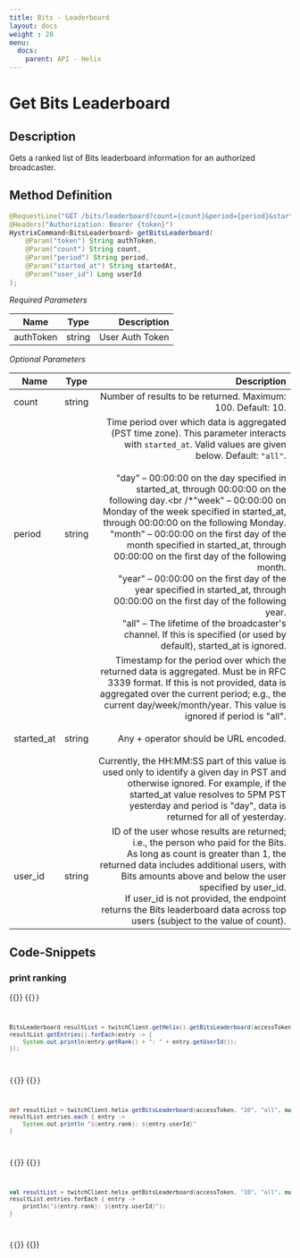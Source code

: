 ```yaml
---
title: Bits - Leaderboard
layout: docs
weight : 20
menu: 
  docs:
    parent: API - Helix
---
```


# Get Bits Leaderboard

## Description

Gets a ranked list of Bits leaderboard information for an authorized broadcaster.

## Method Definition

```java
@RequestLine("GET /bits/leaderboard?count={count}&period={period}&started_at={started_at}&user_id={user_id}")
@Headers("Authorization: Bearer {token}")
HystrixCommand<BitsLeaderboard> getBitsLeaderboard(
	@Param("token") String authToken,
	@Param("count") String count,
	@Param("period") String period,
	@Param("started_at") String startedAt,
	@Param("user_id") Long userId
);
```

*Required Parameters*

| Name          | Type      | Description  |
| ------------- |:---------:| -----------------:|
| authToken     | string    | User Auth Token |

*Optional Parameters*

| Name          | Type      | Description  |
| ------------- |:---------:| -----------------:|
| count     | string    | Number of results to be returned. Maximum: 100. Default: 10. |
| period         | string    | Time period over which data is aggregated (PST time zone). This parameter interacts with `started_at`. Valid values are given below. Default: `"all"`.<br /><br />"day" – 00:00:00 on the day specified in started_at, through 00:00:00 on the following day.<br /*"week" – 00:00:00 on Monday of the week specified in started_at, through 00:00:00 on the following Monday.<br />"month" – 00:00:00 on the first day of the month specified in started_at, through 00:00:00 on the first day of the following month.<br />"year" – 00:00:00 on the first day of the year specified in started_at, through 00:00:00 on the first day of the following year.<br />"all" – The lifetime of the broadcaster's channel. If this is specified (or used by default), started_at is ignored. |
| started_at         | string    | Timestamp for the period over which the returned data is aggregated. Must be in RFC 3339 format. If this is not provided, data is aggregated over the current period; e.g., the current day/week/month/year. This value is ignored if period is "all".<br /><br />Any + operator should be URL encoded.<br /><br />Currently, the HH:MM:SS part of this value is used only to identify a given day in PST and otherwise ignored. For example, if the started_at value resolves to 5PM PST yesterday and period is "day", data is returned for all of yesterday. |
| user_id         | string    | ID of the user whose results are returned; i.e., the person who paid for the Bits.<br/>As long as count is greater than 1, the returned data includes additional users, with Bits amounts above and below the user specified by user_id.<br />If user_id is not provided, the endpoint returns the Bits leaderboard data across top users (subject to the value of count). |

## Code-Snippets

### print ranking

{{<codeblocks>}}
{{<code Java>}}
```java
BitsLeaderboard resultList = twitchClient.getHelix().getBitsLeaderboard(accessToken, "10", "all", null, null).execute();
resultList.getEntries().forEach(entry -> {
	System.out.println(entry.getRank() + ": " + entry.getUserId());
});
```
{{</code>}}
{{<code Groovy>}}
```groovy
def resultList = twitchClient.helix.getBitsLeaderboard(accessToken, "10", "all", null, null).execute();
resultList.entries.each { entry ->
	System.out.println "${entry.rank}: ${entry.userId}"
}
```
{{</code>}}
{{<code Kotlin>}}
```kotlin
val resultList = twitchClient.helix.getBitsLeaderboard(accessToken, "10", "all", null, null).execute();
resultList.entries.forEach { entry ->
	println("${entry.rank}: ${entry.userId}");
}
```
{{</code>}}
{{</codeblocks>}}
